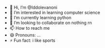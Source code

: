 - 👋 Hi, I’m @Iddolevanoni
- 👀 I’m interested in learning computer science
- 🌱 I’m currently learning python
- 💞️ I’m looking to collaborate on nothing rn
- 📫 How to reach me 
- 😄 Pronouns: ...
- ⚡ Fun fact: i like sports

<!---
Iddolevanoni/Iddolevanoni is a ✨ special ✨ repository because its `README.md` (this file) appears on your GitHub profile.
You can click the Preview link to take a look at your changes.
--->
